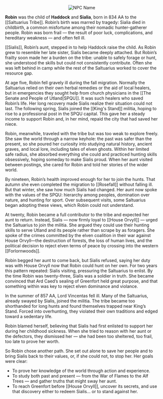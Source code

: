 <div style="text-align: center;">
  <img src="Robin Haddock.png" alt="NPC Name" style="max-width: 450px;">
</div>

**Robin** was the child of **Haddock** and **Sialia**, born in 834 AA to the [[Saltuarius Tribe]]. Robin’s birth was marred by tragedy: Sialia died in childbirth, a common misfortune among their nomadic hunter-gatherer people. Robin was born frail — the result of poor luck, complications, and hereditary weakness — and often fell ill.

[[Sialis]], Robin’s aunt, stepped in to help Haddock raise the child. As Robin grew to resemble her late sister, Sialis became deeply attached. But Robin’s frailty soon made her a burden on the tribe: unable to safely forage or hunt, she understood the skills but could not consistently contribute. Often she was left behind in camp while the rest of the Saltuarius worked to cover the resource gap.

At age five, Robin fell gravely ill during the fall migration. Normally the Saltuarius relied on their own herbal remedies or the aid of local healers, but in emergencies they sought help from church physicians in the [[The Senate and People of Utland|SPQU]]. It was such healers who saved Robin’s life. Her long recovery made Sialis realize their situation could not last. The following spring, Sialis joined the [[King's Stand]] militia, hoping to rise to a professional post in the SPQU capital. This gave her a steady income to support Robin and, in her mind, repaid the city that had saved her niece.

Robin, meanwhile, traveled with the tribe but was too weak to explore freely. She saw the world through a narrow keyhole: the past was safer than the present, so she poured her curiosity into studying natural history, ancient graves, and local lore, including tales of elven ghosts. Within her limited safe radius, she absorbed everything she could and practiced hunting skills obsessively, hoping someday to make Sialis proud. When her aunt visited between postings, she cared for Robin and told her stories of the wider world.

By nineteen, Robin’s health improved enough for her to join the hunts. That autumn she even completed the migration to [[Rosefall]] without falling ill. But that winter, she saw how much Sialis had changed. Her aunt now spoke with the values of the SPQU: hierarchy among peoples, domination over nature, and hunting for sport. Over subsequent visits, some Saltuarius began adopting these views, which Robin could not understand.

At twenty, Robin became a full contributor to the tribe and expected her aunt to return. Instead, Sialis — now firmly loyal to [[House Orvyll]] — urged the Saltuarius to join the militia. She argued they could use their hunting skills to serve Utland and its people rather than scrape by as foragers. She spoke of the crimes committed by the elven coalition in their war against House Orvyll—the destruction of forests, the loss of human lives, and the political decision to reject elven terms of peace by crossing into the western [[Forlornwoods]].

Robin begged her aunt to come back, but Sialis refused, saying her duty was with House Orvyll now that Robin could hunt on her own. For two years this pattern repeated: Sialis visiting, pressuring the Saltuarius to enlist. By the time Robin was twenty-three, Sialis was a soldier in truth. She became convinced that Ard Caed’s sealing of Greenfort held great purpose, and that something within was key to reject elven dominance and violance.

In the summer of 857 AA, Lord Vincentas fell ill. Many of the Saltuarius, already swayed by Sialis, joined the militia. The tribe became too shorthanded for long hunts and found themselves trapped near King’s Stand. Forced into overhunting, they violated their own traditions and edged toward a sedentary life.

Robin blamed herself, believing that Sialis had first enlisted to support her during her childhood sickness. When she tried to reason with her aunt or the defectors, they dismissed her — she had been too sheltered, too frail, too late to prove her worth.

So Robin chose another path. She set out alone to save her people and to bring Sialis back to their values, or, if she could not, to stop her. Her goals were clear:
- To prove her knowledge of the world through action and experience.
- To study both past and present — from the War of Flames to the Alf Trees — and gather truths that might sway her aunt.
- To reach Greenfort before [[House Orvyll]], uncover its secrets, and use that discovery either to redeem Sialis… or to stand against her.